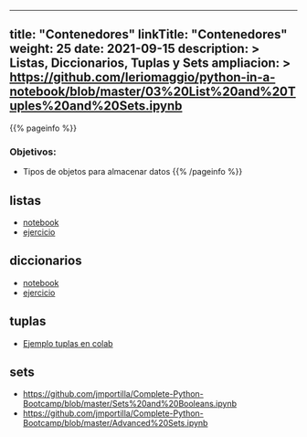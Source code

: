 
---
title: "Contenedores"
linkTitle: "Contenedores"
weight: 25
date: 2021-09-15
description: >
  Listas, Diccionarios, Tuplas y Sets
ampliacion: >
  https://github.com/leriomaggio/python-in-a-notebook/blob/master/03%20List%20and%20Tuples%20and%20Sets.ipynb
---

{{% pageinfo %}}
### Objetivos:
* Tipos de objetos para almacenar datos
{{% /pageinfo %}}

## listas
* [notebook](https://colab.research.google.com/github/lmorillas/learn-python3/blob/master/beginner/notebooks/lists.ipynb) 
* [ejercicio](https://colab.research.google.com/github/lmorillas/learn-python3/blob/master/beginner/exercises/lists_exercise.ipynb)

## diccionarios
* [notebook](https://colab.research.google.com/github/lmorillas/learn-python3/blob/master/beginner/notebooks/dictionaries.ipynb) 
* [ejercicio](https://colab.research.google.com/github/lmorillas/learn-python3/blob/master/beginner/exercises/dictionaries_exercise.ipynb)

## tuplas
* [Ejemplo tuplas en colab](https://colab.research.google.com/github/computationalcore/introduction-to-python/blob/master/2-data-structures/PY0101EN-2-1-Tuples.ipynb)
  
## sets
* https://github.com/jmportilla/Complete-Python-Bootcamp/blob/master/Sets%20and%20Booleans.ipynb
* https://github.com/jmportilla/Complete-Python-Bootcamp/blob/master/Advanced%20Sets.ipynb
